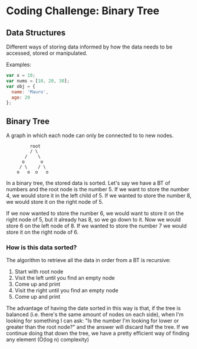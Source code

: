 # Coding Challenge: Binary Tree

## Data Structures

Different ways of storing data informed by how the data needs to be accessed, stored or manipulated.

Examples:

```js
var x = 10;
var nums = [10, 20, 30];
var obj = {
  name: 'Mauro',
  age: 29
};
```

## Binary Tree

A graph in which each node can only be connected to to new nodes.

```
         root
         / \
       /    \
      o      o
     / \    / \
    o   o  o   o
```

In a binary tree, the stored data is sorted. Let's say we have a BT of numbers and the root node is the number 5. If we want to store the number 4, we would store it in the left child of 5. If we wanted to store the number 8, we would store it on the right node of 5.

If we now wanted to store the number 6, we would want to store it on the right node of 5, but it already has 8, so we go down to it. Now we would store 6 on the left node of 8. If we wanted to store the number 7 we would store it on the right node of 6.

### How is this data sorted?

The algorithm to retrieve all the data in order from a BT is recursive:

1. Start with root node
2. Visit the left until you find an empty node
3. Come up and print
4. Visit the right until you find an empty node
5. Come up and print

The advantage of having the date sorted in this way is that, if the tree is balanced (i.e. there's the same amount of nodes on each side), when I'm looking for something I can ask: "Is the number I'm looking for lower or greater than the root node?" and the answer will discard half the tree. If we continue doing that down the tree, we have a pretty efficient way of finding any element (O(log n) complexity)

